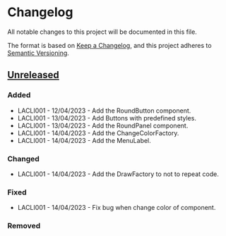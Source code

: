 # Changelog
All notable changes to this project will be documented in this file.

The format is based on [Keep a Changelog](https://keepachangelog.com/en/1.0.0/), and this project adheres to [Semantic Versioning](https://semver.org/spec/v2.0.0.html).

## [Unreleased]
### Added
- LACLI001 - 12/04/2023 - Add the RoundButton component.
- LACLI001 - 13/04/2023 - Add Buttons with predefined styles.
- LACLI001 - 13/04/2023 - Add the RoundPanel component.
- LACLI001 - 14/04/2023 - Add the ChangeColorFactory.
- LACLI001 - 14/04/2023 - Add the MenuLabel.

### Changed
- LACLI001 - 14/04/2023 - Add the DrawFactory to not to repeat code.

### Fixed
- LACLI001 - 14/04/2023 - Fix bug when change color of component.

### Removed

[Unreleased]: https://github.com/Lagatrix/Lagatrix-Client.git
